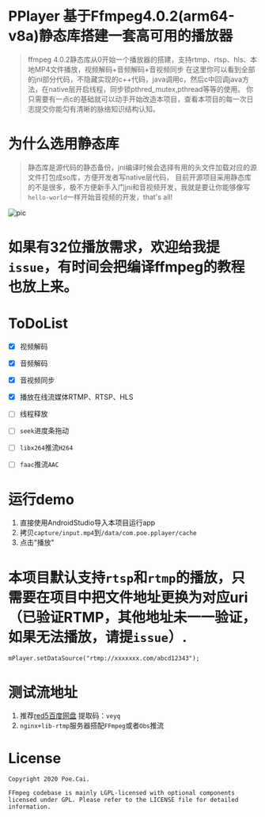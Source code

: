 PPlayer 基于Ffmpeg4.0.2(arm64-v8a)静态库搭建一套高可用的播放器
===
>ffmpeg 4.0.2静态库从0开始一个播放器的搭建，支持rtmp、rtsp、hls、本地MP4文件播放，视频解码+音频解码+音视频同步
>在这里你可以看到全部的jni部分代码，不隐藏实现的c++代码，java调用c，然后c中回调java方法，在native层开启线程，同步锁pthred_mutex,pthread等等的使用。
>你只需要有一点c的基础就可以动手开始改造本项目，查看本项目的每一次日志提交你能勾有清晰的脉络知识结构认知。

# 为什么选用静态库
> 静态库是源代码的静态备份，jni编译时候会选择有用的头文件加载对应的源文件打包成so库，方便开发者写native层代码，
> 目前开源项目采用静态库的不是很多，极不方便新手入门jni和音视频开发，我就是要让你能够像写`hello-world`一样开始音视频的开发，that's all! 

![pic](https://github.com/jdpxiaoming/PPlayer/blob/master/capture/output2.gif)

# 如果有32位播放需求，欢迎给我提`issue`，有时间会把编译ffmpeg的教程也放上来。

# ToDoList
- [x] 视频解码
- [x] 音频解码
- [x] 音视频同步
- [x] 播放在线流媒体RTMP、RTSP、HLS
- [ ] 线程释放
- [ ] `seek`进度条拖动
- [ ] `libx264`推流`H264`
- [ ] `faac`推流`AAC` 
 

# 运行demo
1. 直接使用AndroidStudio导入本项目运行app
2. 拷贝`capture/input.mp4`到`/data/com.poe.pplayer/cache`
3. 点击"播放"

# 本项目默认支持`rtsp`和`rtmp`的播放，只需要在项目中把文件地址更换为对应uri（已验证RTMP，其他地址未一一验证，如果无法播放，请提`issue`）.
```
mPlayer.setDataSource("rtmp://xxxxxxx.com/abcd12343");
```

# 测试流地址 
1. 推荐[red5百度网盘](https://pan.baidu.com/s/1IEbbWcg5633GkL0V5MTupw) 提取码：`veyq`
2. `nginx+lib-rtmp`服务器搭配`FFmpeg`或者`Obs`推流

# License
    Copyright 2020 Poe.Cai.

    FFmpeg codebase is mainly LGPL-licensed with optional components licensed under GPL. Please refer to the LICENSE file for detailed information.


